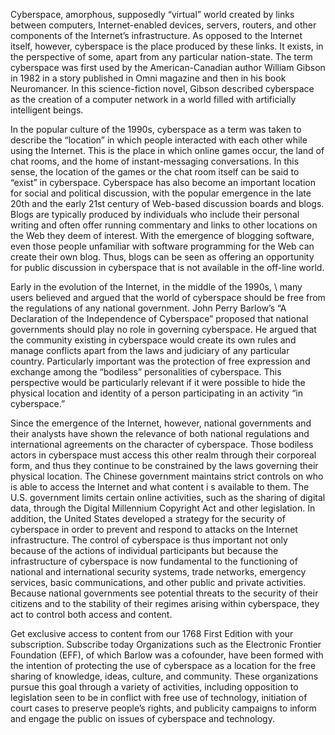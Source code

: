 Cyberspace, amorphous, supposedly “virtual” world created by links between computers, Internet-enabled devices, servers, routers, and other components of the Internet’s infrastructure. As opposed to the Internet itself, however, cyberspace is the place produced by these links. It exists, in the perspective of some, apart from any particular nation-state. The term cyberspace was first used by the American-Canadian author William Gibson in 1982 in a story published in Omni magazine and then in his book Neuromancer. In this science-fiction novel, Gibson described cyberspace as the creation of a computer network in a world filled with artificially intelligent beings.


In the popular culture of the 1990s, cyberspace as a term was taken to describe the “location” in which people interacted with each other while using the Internet. This is the place in which online games occur, the land of chat rooms, and the home of instant-messaging conversations. In this sense, the location of the games or the chat room itself can be said to “exist” in cyberspace. Cyberspace has also become an important location for social and political discussion, with the popular emergence in the late 20th and the early 21st century of Web-based discussion boards and blogs. Blogs are typically produced by individuals who include their personal writing and often offer running commentary and links to other locations on the Web they deem of interest. With the emergence of blogging software, even those people unfamiliar with software programming for the Web can create their own blog. Thus, blogs can be seen as offering an opportunity for public discussion in cyberspace that is not available in the off-line world.

Early in the evolution of the Internet, in the middle of the 1990s,
\ many users believed and argued that the world of cyberspace should be 
free from the regulations of any national government. John Perry Barlow’s
 “A Declaration of the Independence of Cyberspace” proposed that national 
governments should play no role in governing cyberspace.
 He argued that the community existing in
 cyberspace would create its own rules and manage conflicts
 apart from the laws and judiciary of any particular country.
 Particularly important was the protection of free expression and 
exchange among the “bodiless” personalities of cyberspace. 
This perspective would be particularly relevant if
 it were possible to hide the physical location and identity 
of a person participating in an activity “in cyberspace.”


Since the emergence of the Internet, however, national governments and
 their analysts have shown the relevance of both national regulations and 
international agreements on the character of cyberspace. Those bodiless actors
 in cyberspace must access this other realm through their corporeal form, 
and thus they continue to be constrained by the laws governing their 
physical location. The Chinese government maintains strict
 controls on who is able to access the Internet and what content i
s available to them. The U.S. government limits certain online activities,
 such as the sharing of digital data, through the Digital Millennium Copyright
 Act and other legislation. In addition, the United States developed a strategy 
for the security of cyberspace in order to prevent and respond to attacks on the 
Internet infrastructure. The control of cyberspace is thus important not only because of the actions of individual participants but because the infrastructure of cyberspace is now fundamental to the functioning of national and international security systems, trade networks, emergency services, basic communications, and other public and private activities. Because national governments see potential threats to the security of their citizens and to the stability of their regimes arising within cyberspace, they act to control both access and content.

Get exclusive access to content from our 1768 First Edition with your subscription.
Subscribe today
Organizations such as the Electronic Frontier Foundation (EFF), of which Barlow was a cofounder, have been formed with the intention of protecting the use of cyberspace as a location for the free sharing of knowledge, ideas, culture, and community. These organizations pursue this goal through a variety of activities, including opposition to legislation seen to be in conflict with free use of technology, initiation of court cases to preserve people’s rights, and publicity campaigns to inform and engage the public on issues of cyberspace and technology.
